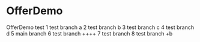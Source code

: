 # OfferDemo
OfferDemo test
1 test  branch a
2 test  branch b
3 test  branch c
4 test  branch d
5 main  branch 
6 test  branch ++++
7 test  branch 
8 test  branch  +b
